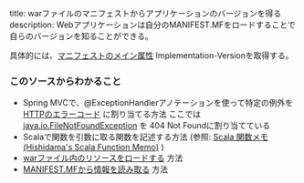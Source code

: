 title: warファイルのマニフェストからアプリケーションのバージョンを得る
description: Webアプリケーションは自分のMANIFEST.MFをロードすることで自らのバージョンを知ることができる。

具体的には、[マニフェストのメイン属性](https://docs.oracle.com/javase/jp/1.5.0/guide/jar/jar.html#Main%20Attributes) Implementation-Versionを取得する。

### このソースからわかること

- Spring MVCで、@ExceptionHandlerアノテーションを使って特定の例外を [HTTPのエラーコード](http://ja.wikipedia.org/wiki/HTTP%E3%82%B9%E3%83%86%E3%83%BC%E3%82%BF%E3%82%B9%E3%82%B3%E3%83%BC%E3%83%89) <span class="glyphicon glyphicon-new-window"></span>に割り当てる方法
  ここでは [java.io.FileNotFoundException](https://docs.oracle.com/javase/jp/6/api/java/io/FileNotFoundException.html) <span class="glyphicon glyphicon-new-window"></span> を 404 Not Foundに割り当てている
- Scalaで関数を引数に取る関数を記述する方法 (参照: [Scala 関数メモ(Hishidama's Scala Function Memo)](http://www.ne.jp/asahi/hishidama/home/tech/scala/function.html) <span class="glyphicon glyphicon-new-window"></span>)
- [warファイル内のリソースをロードする](http://docs.oracle.com/javaee/6/api/javax/servlet/ServletContext.html#getResourceAsStream%28java.lang.String%29) <span class="glyphicon glyphicon-new-window"></span>方法
- [MANIFEST.MFから情報を読み取る](https://docs.oracle.com/javase/jp/6/api/java/util/jar/Manifest.html) <span class="glyphicon glyphicon-new-window"></span> 方法
